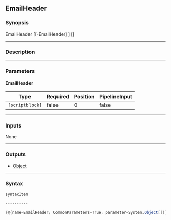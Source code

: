EmailHeader
-----------

### Synopsis

EmailHeader [[-EmailHeader] <scriptblock>] [<CommonParameters>]

---

### Description

---

### Parameters
#### **EmailHeader**

|Type           |Required|Position|PipelineInput|
|---------------|--------|--------|-------------|
|`[scriptblock]`|false   |0       |false        |

---

### Inputs
None

---

### Outputs
* [Object](https://learn.microsoft.com/en-us/dotnet/api/System.Object)

---

### Syntax
```PowerShell
syntaxItem
```
```PowerShell
----------
```
```PowerShell
{@{name=EmailHeader; CommonParameters=True; parameter=System.Object[]}}
```
